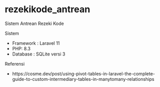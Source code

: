# rezekikode_antrean
Sistem Antrean Rezeki Kode

Sistem
<ul>
<li>Framework : Laravel 11</li>
<li>PHP: 8.3</li>
<li>Database : SQLite versi 3</li>
</ul>

Referensi
<ul>
<li>https://cosme.dev/post/using-pivot-tables-in-laravel-the-complete-guide-to-custom-intermediary-tables-in-manytomany-relationships</li>
</ul>
